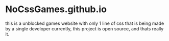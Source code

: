 # NoCssGames.github.io

  this is a unblocked games website with only 1 line of css that is being made by a single developer currently, this project is open source, and thats really it.
